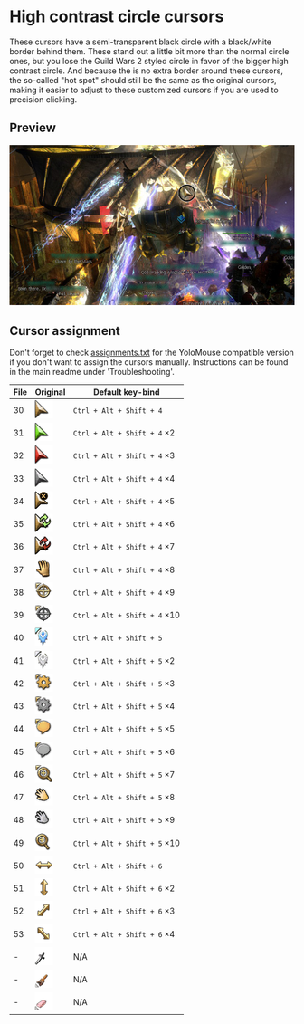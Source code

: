 # High contrast circle cursors
These cursors have a semi-transparent black circle with a black/white border behind them.
These stand out a little bit more than the normal circle ones, but you lose the Guild Wars 2 styled circle in favor of the bigger high contrast circle.
And because the is no extra border around these cursors, the so-called "hot spot" should still be the same as the original cursors, making it easier to adjust to these customized cursors if you are used to precision clicking.

## Preview
![](preview.jpg)

## Cursor assignment
Don't forget to check [assignments.txt](assignments.txt) for the YoloMouse compatible version if you don't want to assign the cursors manually.
Instructions can be found in the main readme under 'Troubleshooting'.

File | Original                              | Default key-bind
-----|---------------------------------------|-------------
30   | ![255329](../../originals/255329.png) | `Ctrl + Alt + Shift + 4`
31   | ![255337](../../originals/255337.png) | `Ctrl + Alt + Shift + 4` ×2
32   | ![255330](../../originals/255330.png) | `Ctrl + Alt + Shift + 4` ×3
33   | ![255331](../../originals/255331.png) | `Ctrl + Alt + Shift + 4` ×4
34   | ![255332](../../originals/255332.png) | `Ctrl + Alt + Shift + 4` ×5
35   | ![255352](../../originals/255352.png) | `Ctrl + Alt + Shift + 4` ×6
36   | ![255353](../../originals/255353.png) | `Ctrl + Alt + Shift + 4` ×7
37   | ![255351](../../originals/255351.png) | `Ctrl + Alt + Shift + 4` ×8
38   | ![255338](../../originals/255338.png) | `Ctrl + Alt + Shift + 4` ×9
39   | ![255339](../../originals/255339.png) | `Ctrl + Alt + Shift + 4` ×10
40   | ![255344](../../originals/255344.png) | `Ctrl + Alt + Shift + 5`
41   | ![255345](../../originals/255345.png) | `Ctrl + Alt + Shift + 5` ×2
42   | ![255340](../../originals/255340.png) | `Ctrl + Alt + Shift + 5` ×3
43   | ![255341](../../originals/255341.png) | `Ctrl + Alt + Shift + 5` ×4
44   | ![255347](../../originals/255347.png) | `Ctrl + Alt + Shift + 5` ×5
45   | ![255348](../../originals/255348.png) | `Ctrl + Alt + Shift + 5` ×6
46   | ![547823](../../originals/547823.png) | `Ctrl + Alt + Shift + 5` ×7
47   | ![255342](../../originals/255342.png) | `Ctrl + Alt + Shift + 5` ×8
48   | ![255343](../../originals/255343.png) | `Ctrl + Alt + Shift + 5` ×9
49   | ![255346](../../originals/255346.png) | `Ctrl + Alt + Shift + 5` ×10
50   | ![255356](../../originals/255356.png) | `Ctrl + Alt + Shift + 6`
51   | ![255357](../../originals/255357.png) | `Ctrl + Alt + Shift + 6` ×2
52   | ![255358](../../originals/255358.png) | `Ctrl + Alt + Shift + 6` ×3
53   | ![255359](../../originals/255359.png) | `Ctrl + Alt + Shift + 6` ×4
-    | ![255333](../../originals/255333.png) | N/A
-    | ![255334](../../originals/255334.png) | N/A
-    | ![255335](../../originals/255335.png) | N/A
